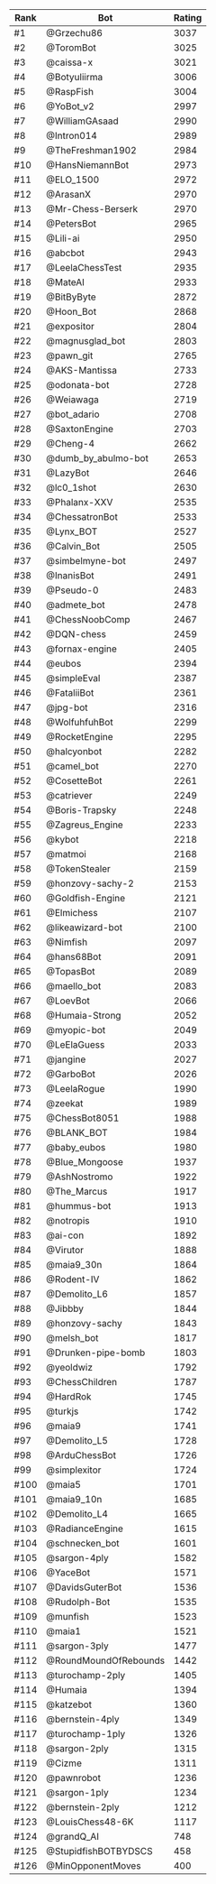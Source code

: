 Rank|Bot|Rating
---|---|---
#1|@Grzechu86|3037
#2|@ToromBot|3025
#3|@caissa-x|3021
#4|@Botyuliirma|3006
#5|@RaspFish|3004
#6|@YoBot_v2|2997
#7|@WilliamGAsaad|2990
#8|@Intron014|2989
#9|@TheFreshman1902|2984
#10|@HansNiemannBot|2973
#11|@ELO_1500|2972
#12|@ArasanX|2970
#13|@Mr-Chess-Berserk|2970
#14|@PetersBot|2965
#15|@Lili-ai|2950
#16|@abcbot|2943
#17|@LeelaChessTest|2935
#18|@MateAI|2933
#19|@BitByByte|2872
#20|@Hoon_Bot|2868
#21|@expositor|2804
#22|@magnusglad_bot|2803
#23|@pawn_git|2765
#24|@AKS-Mantissa|2733
#25|@odonata-bot|2728
#26|@Weiawaga|2719
#27|@bot_adario|2708
#28|@SaxtonEngine|2703
#29|@Cheng-4|2662
#30|@dumb_by_abulmo-bot|2653
#31|@LazyBot|2646
#32|@lc0_1shot|2630
#33|@Phalanx-XXV|2535
#34|@ChessatronBot|2533
#35|@Lynx_BOT|2527
#36|@Calvin_Bot|2505
#37|@simbelmyne-bot|2497
#38|@InanisBot|2491
#39|@Pseudo-0|2483
#40|@admete_bot|2478
#41|@ChessNoobComp|2467
#42|@DQN-chess|2459
#43|@fornax-engine|2405
#44|@eubos|2394
#45|@simpleEval|2387
#46|@FataliiBot|2361
#47|@jpg-bot|2316
#48|@WolfuhfuhBot|2299
#49|@RocketEngine|2295
#50|@halcyonbot|2282
#51|@camel_bot|2270
#52|@CosetteBot|2261
#53|@catriever|2249
#54|@Boris-Trapsky|2248
#55|@Zagreus_Engine|2233
#56|@kybot|2218
#57|@matmoi|2168
#58|@TokenStealer|2159
#59|@honzovy-sachy-2|2153
#60|@Goldfish-Engine|2121
#61|@Elmichess|2107
#62|@likeawizard-bot|2100
#63|@Nimfish|2097
#64|@hans68Bot|2091
#65|@TopasBot|2089
#66|@maello_bot|2083
#67|@LoevBot|2066
#68|@Humaia-Strong|2052
#69|@myopic-bot|2049
#70|@LeElaGuess|2033
#71|@jangine|2027
#72|@GarboBot|2026
#73|@LeelaRogue|1990
#74|@zeekat|1989
#75|@ChessBot8051|1988
#76|@BLANK_BOT|1984
#77|@baby_eubos|1980
#78|@Blue_Mongoose|1937
#79|@AshNostromo|1922
#80|@The_Marcus|1917
#81|@hummus-bot|1913
#82|@notropis|1910
#83|@ai-con|1892
#84|@Virutor|1888
#85|@maia9_30n|1864
#86|@Rodent-IV|1862
#87|@Demolito_L6|1857
#88|@Jibbby|1844
#89|@honzovy-sachy|1843
#90|@melsh_bot|1817
#91|@Drunken-pipe-bomb|1803
#92|@yeoldwiz|1792
#93|@ChessChildren|1787
#94|@HardRok|1745
#95|@turkjs|1742
#96|@maia9|1741
#97|@Demolito_L5|1728
#98|@ArduChessBot|1726
#99|@simplexitor|1724
#100|@maia5|1701
#101|@maia9_10n|1685
#102|@Demolito_L4|1665
#103|@RadianceEngine|1615
#104|@schnecken_bot|1601
#105|@sargon-4ply|1582
#106|@YaceBot|1571
#107|@DavidsGuterBot|1536
#108|@Rudolph-Bot|1535
#109|@munfish|1523
#110|@maia1|1521
#111|@sargon-3ply|1477
#112|@RoundMoundOfRebounds|1442
#113|@turochamp-2ply|1405
#114|@Humaia|1394
#115|@katzebot|1360
#116|@bernstein-4ply|1349
#117|@turochamp-1ply|1326
#118|@sargon-2ply|1315
#119|@Cizme|1311
#120|@pawnrobot|1236
#121|@sargon-1ply|1234
#122|@bernstein-2ply|1212
#123|@LouisChess48-6K|1117
#124|@grandQ_AI|748
#125|@StupidfishBOTBYDSCS|458
#126|@MinOpponentMoves|400
